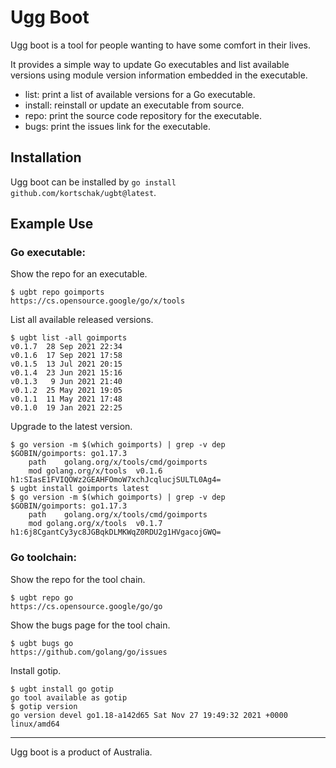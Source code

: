 # Ugg Boot

Ugg boot is a tool for people wanting to have some comfort in their lives.

It provides a simple way to update Go executables and list available versions using module version information embedded in the executable.

- list: print a list of available versions for a Go executable.
- install: reinstall or update an executable from source.
- repo: print the source code repository for the executable.
- bugs: print the issues link for the executable.

## Installation

Ugg boot can be installed by `go install github.com/kortschak/ugbt@latest`.

## Example Use

### Go executable:

Show the repo for an executable.
```
$ ugbt repo goimports
https://cs.opensource.google/go/x/tools
```

List all available released versions.
```
$ ugbt list -all goimports
v0.1.7  28 Sep 2021 22:34
v0.1.6  17 Sep 2021 17:58
v0.1.5  13 Jul 2021 20:15
v0.1.4  23 Jun 2021 15:16
v0.1.3   9 Jun 2021 21:40
v0.1.2  25 May 2021 19:05
v0.1.1  11 May 2021 17:48
v0.1.0  19 Jan 2021 22:25
```

Upgrade to the latest version.
```
$ go version -m $(which goimports) | grep -v dep
$GOBIN/goimports: go1.17.3
	path	golang.org/x/tools/cmd/goimports
	mod	golang.org/x/tools	v0.1.6	h1:SIasE1FVIQOWz2GEAHFOmoW7xchJcqlucjSULTL0Ag4=
$ ugbt install goimports latest
$ go version -m $(which goimports) | grep -v dep
$GOBIN/goimports: go1.17.3
	path	golang.org/x/tools/cmd/goimports
	mod	golang.org/x/tools	v0.1.7	h1:6j8CgantCy3yc8JGBqkDLMKWqZ0RDU2g1HVgacojGWQ=
```

### Go toolchain:

Show the repo for the tool chain.
```
$ ugbt repo go
https://cs.opensource.google/go/go
```

Show the bugs page for the tool chain.
```
$ ugbt bugs go
https://github.com/golang/go/issues
```

Install gotip.
```
$ ugbt install go gotip
go tool available as gotip
$ gotip version
go version devel go1.18-a142d65 Sat Nov 27 19:49:32 2021 +0000 linux/amd64
```
---

Ugg boot is a product of Australia.

